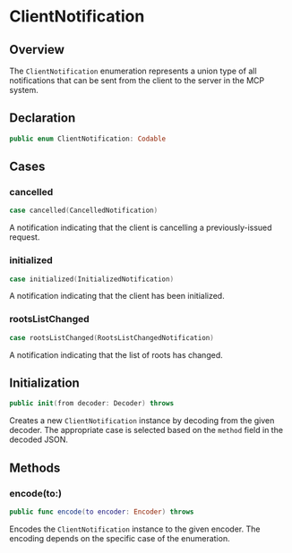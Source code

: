 # ClientNotification

## Overview

The `ClientNotification` enumeration represents a union type of all notifications that can be sent from the client to the server in the MCP system.

## Declaration

```swift
public enum ClientNotification: Codable
```

## Cases

### cancelled

```swift
case cancelled(CancelledNotification)
```

A notification indicating that the client is cancelling a previously-issued request.

### initialized

```swift
case initialized(InitializedNotification)
```

A notification indicating that the client has been initialized.

### rootsListChanged

```swift
case rootsListChanged(RootsListChangedNotification)
```

A notification indicating that the list of roots has changed.

## Initialization

```swift
public init(from decoder: Decoder) throws
```

Creates a new `ClientNotification` instance by decoding from the given decoder. The appropriate case is selected based on the `method` field in the decoded JSON.

## Methods

### encode(to:)

```swift
public func encode(to encoder: Encoder) throws
```

Encodes the `ClientNotification` instance to the given encoder. The encoding depends on the specific case of the enumeration.
